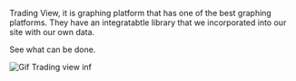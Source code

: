 

Trading View, it is graphing platform that has one of the best  graphing platforms. They have an integratabtle library that we incorporated into our site with our own data.

See what can be done.

![Gif Trading view inf](../pages/tradingview.gif)


